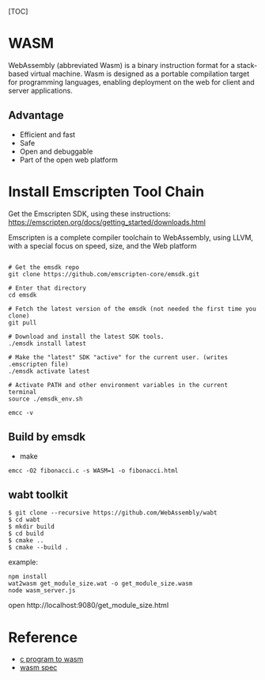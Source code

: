 [TOC]

# WASM

WebAssembly (abbreviated Wasm) is a binary instruction format for a stack-based virtual machine. Wasm is designed as a portable compilation target for programming languages, enabling deployment on the web for client and server applications.

## Advantage
* Efficient and fast
* Safe
* Open and debuggable
* Part of the open web platform


# Install Emscripten Tool Chain

Get the Emscripten SDK, using these instructions: https://emscripten.org/docs/getting_started/downloads.html

Emscripten is a complete compiler toolchain to WebAssembly, using LLVM, with a special focus on speed, size, and the Web platform


```shell script

# Get the emsdk repo
git clone https://github.com/emscripten-core/emsdk.git
 
# Enter that directory
cd emsdk
 
# Fetch the latest version of the emsdk (not needed the first time you clone)
git pull
 
# Download and install the latest SDK tools.
./emsdk install latest
 
# Make the "latest" SDK "active" for the current user. (writes .emscripten file)
./emsdk activate latest
 
# Activate PATH and other environment variables in the current terminal
source ./emsdk_env.sh
 
emcc -v

```

## Build by emsdk

* make
```
emcc -O2 fibonacci.c -s WASM=1 -o fibonacci.html

```

## wabt toolkit

```
$ git clone --recursive https://github.com/WebAssembly/wabt
$ cd wabt
$ mkdir build
$ cd build
$ cmake ..
$ cmake --build .
```

example:

```
npm install
wat2wasm get_module_size.wat -o get_module_size.wasm
node wasm_server.js
```

open http://localhost:9080/get_module_size.html

# Reference
* [c program to wasm](https://developer.mozilla.org/en-US/docs/WebAssembly/C_to_wasm)
* [wasm spec](https://webassembly.org/specs/)